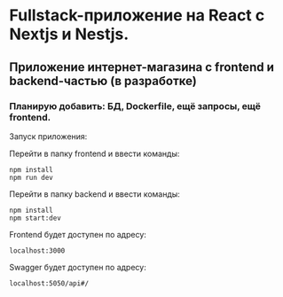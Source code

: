 # Fullstack-приложение на React с Nextjs и Nestjs.

## Приложение интернет-магазина с frontend и backend-частью (в разработке)

### Планирую добавить: БД, Dockerfile, ещё запросы, ещё frontend.

Запуск приложения:

Перейти в папку frontend и ввести команды:

```
npm install
npm run dev
```

Перейти в папку backend и ввести команды:

```
npm install
npm start:dev
```

Frontend будет доступен по адресу:

```
localhost:3000
```

Swagger будет доступен по адресу:

```
localhost:5050/api#/
```
